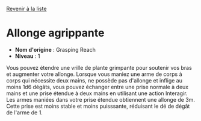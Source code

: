 [Revenir à la liste](..)

# Allonge agrippante

 * **Nom d'origine** : Grasping Reach
 * **Niveau** : 1


<p><span id="ctl00_MainContent_DetailedOutput">Vous pouvez étendre une vrille de plante grimpante pour soutenir vos bras et augmenter votre allonge. Lorsque vous maniez une arme de corps à corps qui nécessite deux mains, ne possède pas d'allonge et inflige au moins 1d6 dégâts, vous pouvez échanger entre une prise normale à deux mains et une prise étendue à deux mains en utilisant une action Interagir. Les armes maniées dans votre prise étendue obtiennent une allonge de 3m. Cette prise est moins stable et moins puisssante, réduisant le dé de dégât de l'arme de 1.&nbsp;</span></p>